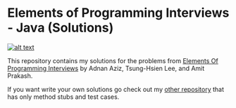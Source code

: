 # Elements of Programming Interviews - Java (Solutions)

[![alt text][eopi]][Elements of Programming Interviews]

This repository contains my solutions for the problems from
[Elements Of Programming Interviews] by Adnan Aziz, Tsung-Hsien Lee, and Amit Prakash. 

If you want write your own solutions go check out my [other repository] that has only method stubs and test cases.


[Elements of Programming Interviews]:https://www.amazon.com/gp/product/1517435803/ref=as_li_tl?ie=UTF8&camp=1789&creative=9325&creativeASIN=1517435803&linkCode=as2&tag=gardncl-20&linkId=5b86b3fc38b795950f0d69e7452ed763
[other repository]:https://github.com/gardncl/elements-of-programming-interviews
[eopi]:eopi.jpg?raw=true


